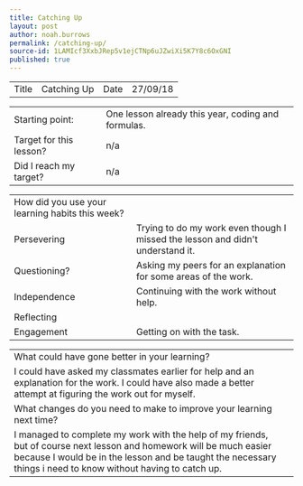 ```yaml
---
title: Catching Up
layout: post
author: noah.burrows
permalink: /catching-up/
source-id: 1LAMIcf3XxbJRep5v1ejCTNp6uJZwiXi5K7Y8c6OxGNI
published: true
---
```

<table>
  <tr>
    <td>Title</td>
    <td>Catching Up</td>
    <td>Date</td>
    <td>27/09/18</td>
  </tr>
</table>


<table>
  <tr>
    <td>Starting point:</td>
    <td>One lesson already this year, coding and formulas.</td>
  </tr>
  <tr>
    <td>Target for this lesson?</td>
    <td>n/a</td>
  </tr>
  <tr>
    <td>Did I reach my target? </td>
    <td>n/a</td>
  </tr>
</table>


<table>
  <tr>
    <td>How did you use your learning habits this week?</td>
    <td></td>
  </tr>
  <tr>
    <td>Persevering</td>
    <td>Trying to do my work even though I missed the lesson and didn't understand it.</td>
  </tr>
  <tr>
    <td>Questioning?</td>
    <td>Asking my peers for an explanation for some areas of the work.</td>
  </tr>
  <tr>
    <td>Independence</td>
    <td>Continuing with the work without help.</td>
  </tr>
  <tr>
    <td>Reflecting</td>
    <td></td>
  </tr>
  <tr>
    <td>Engagement</td>
    <td>Getting on with the task.</td>
  </tr>
</table>


<table>
  <tr>
    <td>What could have gone better in your learning?</td>
    <td></td>
  </tr>
  <tr>
    <td>I could have asked my classmates earlier for help and an explanation for the work. I could have also made a better attempt at figuring the work out for myself.</td>
    <td></td>
  </tr>
  <tr>
    <td>What changes do you need to make to improve your learning next time?</td>
    <td></td>
  </tr>
  <tr>
    <td>I managed to complete my work with the help of my friends, but of course next lesson and homework will be much easier because I would be in the lesson and be taught the necessary things i need to know without having to catch up.</td>
    <td></td>
  </tr>
</table>


